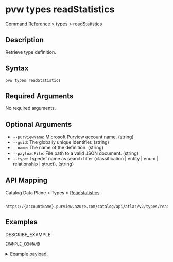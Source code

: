# pvw types readStatistics
[Command Reference](../../../README.md#command-reference) > [types](./main.md) > readStatistics

## Description
Retrieve type definition.

## Syntax
```
pvw types readStatistics
```

## Required Arguments
No required arguments.

## Optional Arguments
- `--purviewName`: Microsoft Purview account name. (string)
- `--guid`: The globally unique identifier. (string)
- `--name`: The name of the definition. (string)
- `--payloadFile`: File path to a valid JSON document. (string)
- `--type`: Typedef name as search filter (classification | entity | enum | relationship | struct). (string)

## API Mapping
Catalog Data Plane > Types > [Readstatistics]()
```
 https://{accountName}.purview.azure.com/catalog/api/atlas/v2/types/readStatistics
```

## Examples
DESCRIBE_EXAMPLE.
```powershell
EXAMPLE_COMMAND
```
<details><summary>Example payload.</summary>
<p>

```json
PASTE_JSON_HERE
```
</p>
</details>